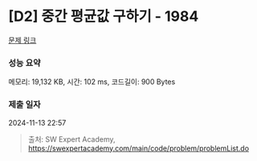 # [D2] 중간 평균값 구하기 - 1984 

[문제 링크](https://swexpertacademy.com/main/code/problem/problemDetail.do?contestProbId=AV5Pw_-KAdcDFAUq) 

### 성능 요약

메모리: 19,132 KB, 시간: 102 ms, 코드길이: 900 Bytes

### 제출 일자

2024-11-13 22:57



> 출처: SW Expert Academy, https://swexpertacademy.com/main/code/problem/problemList.do